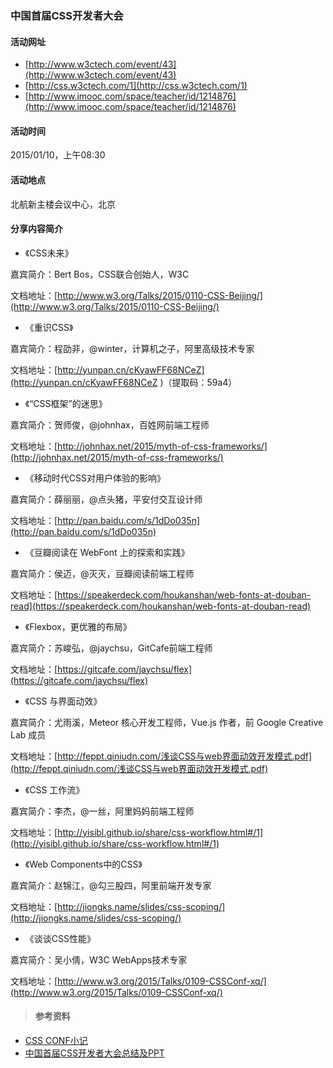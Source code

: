 ### 中国首届CSS开发者大会

#### 活动网址

- [http://www.w3ctech.com/event/43](http://www.w3ctech.com/event/43)
- [http://css.w3ctech.com/1](http://css.w3ctech.com/1)
- [http://www.imooc.com/space/teacher/id/1214876](http://www.imooc.com/space/teacher/id/1214876)

#### 活动时间

 2015/01/10，上午08:30

#### 活动地点

北航新主楼会议中心，北京

#### 分享内容简介

- 《CSS未来》

嘉宾简介：Bert Bos，CSS联合创始人，W3C

文档地址：[http://www.w3.org/Talks/2015/0110-CSS-Beijing/](http://www.w3.org/Talks/2015/0110-CSS-Beijing/)

- 《重识CSS》

嘉宾简介：程劭非，@winter，计算机之子，阿里高级技术专家

文档地址：[http://yunpan.cn/cKyawFF68NCeZ](http://yunpan.cn/cKyawFF68NCeZ )（提取码：59a4）

- 《“CSS框架”的迷思》

嘉宾简介：贺师俊，@johnhax，百姓网前端工程师

文档地址：[http://johnhax.net/2015/myth-of-css-frameworks/](http://johnhax.net/2015/myth-of-css-frameworks/)

- 《移动时代CSS对用户体验的影响》

嘉宾简介：薛丽丽，@点头猪，平安付交互设计师

文档地址：[http://pan.baidu.com/s/1dDo035n](http://pan.baidu.com/s/1dDo035n)


- 《豆瓣阅读在 WebFont 上的探索和实践》

嘉宾简介：侯迈，@灭灭，豆瓣阅读前端工程师

文档地址：[https://speakerdeck.com/houkanshan/web-fonts-at-douban-read](https://speakerdeck.com/houkanshan/web-fonts-at-douban-read)

- 《Flexbox，更优雅的布局》

嘉宾简介：苏峻弘，@jaychsu，GitCafe前端工程师

文档地址：[https://gitcafe.com/jaychsu/flex](https://gitcafe.com/jaychsu/flex)

- 《CSS 与界面动效》

嘉宾简介：尤雨溪，Meteor 核心开发工程师，Vue.js 作者，前 Google Creative Lab 成员

文档地址：[http://feppt.qiniudn.com/浅谈CSS与web界面动效开发模式.pdf](http://feppt.qiniudn.com/浅谈CSS与web界面动效开发模式.pdf)

- 《CSS 工作流》

嘉宾简介：李杰，@一丝，阿里妈妈前端工程师

文档地址：[http://yisibl.github.io/share/css-workflow.html#/1](http://yisibl.github.io/share/css-workflow.html#/1)

- 《Web Components中的CSS》

嘉宾简介：赵锦江，@勾三股四，阿里前端开发专家

文档地址：[http://jiongks.name/slides/css-scoping/](http://jiongks.name/slides/css-scoping/)

- 《谈谈CSS性能》

嘉宾简介：吴小倩，W3C WebApps技术专家

文档地址：[http://www.w3.org/2015/Talks/0109-CSSConf-xq/](http://www.w3.org/2015/Talks/0109-CSSConf-xq/)

> #### 参考资料

- [CSS CONF小记](http://code.wileam.com/css-conf/)
- [中国首届CSS开发者大会总结及PPT](http://www.w3ctech.com/topic/733)